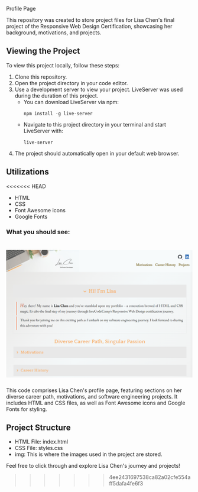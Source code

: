 Profile Page

This repository was created to store project files for Lisa Chen's final project of the Responsive Web Design Certification, showcasing her background, motivations, and projects.

## Viewing the Project

To view this project locally, follow these steps:

1. Clone this repository.
2. Open the project directory in your code editor.
3. Use a development server to view your project. LiveServer was used during the duration of this project.
   - You can download LiveServer via npm:
     ```
     npm install -g live-server
     ```
   - Navigate to this project directory in your terminal and start LiveServer with:
     ```
     live-server
     ```
4. The project should automatically open in your default web browser.

## Utilizations

<<<<<<< HEAD
- HTML
- CSS
- Font Awesome icons
- Google Fonts

### What you should see:

![1714375380305](image/README/1714375380305.png)
=======
This code comprises Lisa Chen's profile page, featuring sections on her diverse career path, motivations, and software engineering projects. It includes HTML and CSS files, as well as Font Awesome icons and Google Fonts for styling.

## Project Structure

- HTML File: index.html
- CSS File: styles.css
- img: This is where the images used in the project are stored.

Feel free to click through and explore Lisa Chen's journey and projects!
>>>>>>> 4ee2431697538ca82a02cfe554aff5dafa4fe6f3
